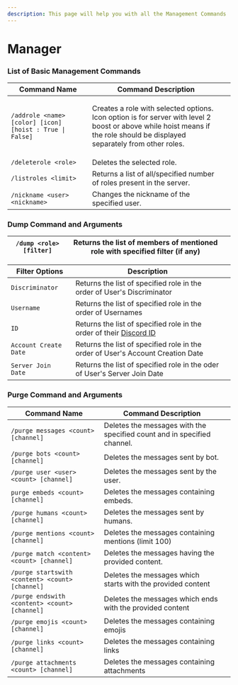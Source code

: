 ```yaml
---
description: This page will help you with all the Management Commands
---
```


# Manager

### List of Basic Management Commands

| Command Name                                             | Command Description                                                                                                                                                                  |   |
| -------------------------------------------------------- | ------------------------------------------------------------------------------------------------------------------------------------------------------------------------------------ | - |
| `/addrole <name> [color] [icon] [hoist : True \| False]` | <p>Creates a role with selected options.<br>Icon option is for server with level 2 boost or above while hoist means if the role should be displayed separately from other roles.</p> |   |
| `/deleterole <role>`                                     | Deletes the selected role.                                                                                                                                                           |   |
| `/listroles <limit>`                                     | Returns a list of all/specified number of roles present in the server.                                                                                                               |   |
| `/nickname <user> <nickname>`                            | Changes the nickname of the specified user.                                                                                                                                          |   |

### Dump Command and Arguments

| `/dump <role> [filter]` | Returns the list of members of mentioned role with specified filter (if any) |   |
| ----------------------- | ---------------------------------------------------------------------------- | - |

| Filter Options        | Description                                                                                                                                                              |   |
| --------------------- | ------------------------------------------------------------------------------------------------------------------------------------------------------------------------ | - |
| `Discriminator`       | Returns the list of specified role in the order of User's Discriminator                                                                                                  |   |
| `Username`            | Returns the list of specified role in the order of Usernames                                                                                                             |   |
| `ID`                  | Returns the list of specified role in the order of their [Discord ID](https://rilp-bot.gitbook.io/rilp-bot/wEiqC0iTql2tIUve8C8N/getting-started/basics#copying-user-ids) |   |
| `Account Create Date` | Returns the list of specified role in the order of User's Account Creation Date                                                                                          |   |
| `Server Join Date`    | Returns the list of specified role in the oder of User's Server Join Date                                                                                                |   |

### Purge Command and Arguments

| Command Name                                    | Command Description                                                     |   |
| ----------------------------------------------- | ----------------------------------------------------------------------- | - |
| `/purge messages <count> [channel]`             | Deletes the messages with the specified count and in specified channel. |   |
| `/purge bots <count> [channel]`                 | Deletes the messages sent by bot.                                       |   |
| `/purge user <user> <count> [channel]`          | Deletes the messages sent by the user.                                  |   |
| `purge embeds <count> [channel]`                | Deletes the messages containing embeds.                                 |   |
| `/purge humans <count> [channel]`               | Deletes the messages sent by humans.                                    |   |
| `/purge mentions <count> [channel]`             | Deletes the messages containing mentions (limit 100)                    |   |
| `/purge match <content> <count> [channel]`      | Deletes the messages having the provided content.                       |   |
| `/purge startswith <content> <count> [channel]` | Deletes the messages which starts with the provided content             |   |
| `/purge endswith <content> <count> [channel]`   | Deletes the messages which ends with the provided content               |   |
| `/purge emojis <count> [channel]`               | Deletes the messages containing emojis                                  |   |
| `/purge links <count> [channel]`                | Deletes the messages containing links                                   |   |
| `/purge attachments <count> [channel]`          | Deletes the messages containing attachments                             |   |

